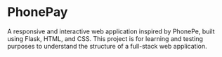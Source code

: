 # PhonePay
A responsive and interactive web application inspired by PhonePe, built using Flask, HTML, and CSS. This project is for learning and testing purposes to understand the structure of a full-stack web application.
